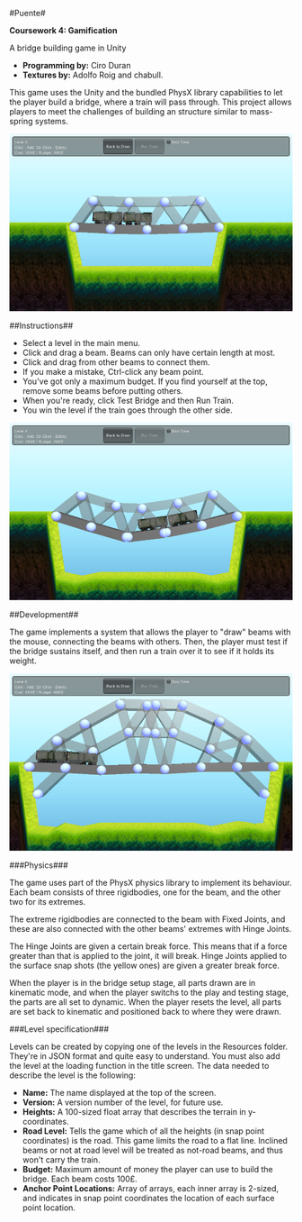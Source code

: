#Puente#

**Coursework 4: Gamification**

A bridge building game in Unity

- **Programming by:** Ciro Duran
- **Textures by:** Adolfo Roig and chabull.

This game uses the Unity and the bundled PhysX library capabilities to let the player build a bridge, where a train will pass through. This project allows players to
meet the challenges of building an structure similar to mass-spring systems.

![Game screenshot](https://raw.githubusercontent.com/chiguire/puente/master/img/puente4.png)


##Instructions##

 * Select a level in the main menu.
 * Click and drag a beam. Beams can only have certain length at most.
 * Click and drag from other beams to connect them.
 * If you make a mistake, Ctrl-click any beam point.
 * You've got only a maximum budget. If you find yourself at the top, remove some beams before putting others.
 * When you're ready, click Test Bridge and then Run Train.
 * You win the level if the train goes through the other side.

![Game screenshot](https://raw.githubusercontent.com/chiguire/puente/master/img/puente7.png)

##Development##

The game implements a system that allows the player to "draw" beams with the mouse, connecting the beams with others. Then, the player must test if the bridge sustains itself, and then run a train over it to see if it holds its weight.

![Game screenshot](https://raw.githubusercontent.com/chiguire/puente/master/img/puente9.png)

###Physics###

The game uses part of the PhysX physics library to implement its behaviour. Each beam consists of three rigidbodies, one for the beam, and the other two for its extremes.

The extreme rigidbodies are connected to the beam with Fixed Joints, and these are also connected with the other beams' extremes with Hinge Joints.

The Hinge Joints are given a certain break force. This means that if a force greater than that is applied to the joint, it will break. Hinge Joints applied to the surface snap shots (the yellow ones) are given a greater break force.

When the player is in the bridge setup stage, all parts drawn are in kinematic mode, and when the player switchs to the play and testing stage, the parts are all set to dynamic. When the player resets the level, all parts are set back to kinematic and positioned back to where they were drawn.

###Level specification###

Levels can be created by copying one of the levels in the Resources folder. They're in JSON format and quite easy to understand. You must also add the level at the loading function in the title screen. The data needed to describe the level is the following:

* **Name:** The name displayed at the top of the screen.
* **Version:** A version number of the level, for future use.
* **Heights:** A 100-sized float array that describes the terrain in y-coordinates.
* **Road Level:** Tells the game which of all the heights (in snap point coordinates) is the road. This game limits the road to a flat line. Inclined beams or not at road level will be treated as not-road beams, and thus won't carry the train.
* **Budget:** Maximum amount of money the player can use to build the bridge. Each beam costs 100£.
* **Anchor Point Locations:** Array of arrays, each inner array is 2-sized, and indicates in snap point coordinates the location of each surface point location.
